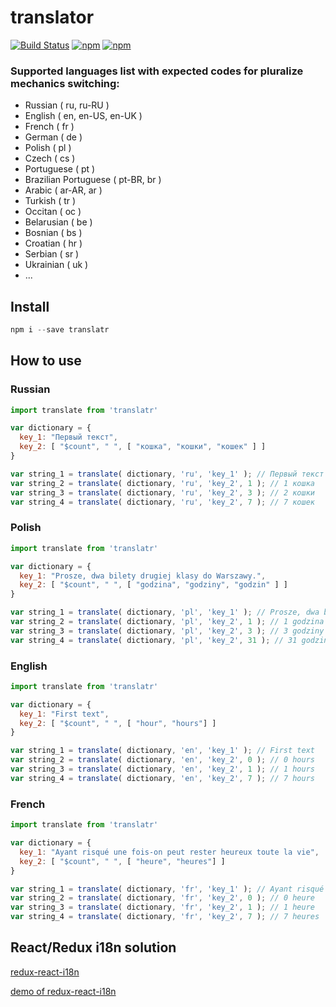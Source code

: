 # translator
[![Build Status](https://travis-ci.org/derzunov/translator.svg?branch=master)](https://travis-ci.org/derzunov/translator)
[![npm](https://img.shields.io/npm/dt/translatr.svg)](https://www.npmjs.com/package/translatr)
[![npm](https://img.shields.io/npm/v/translatr.svg)](https://www.npmjs.com/package/translatr)


### Supported languages list with expected codes for pluralize mechanics switching:

- Russian ( ru, ru-RU )
- English ( en, en-US, en-UK )
- French ( fr )
- German ( de )
- Polish ( pl )
- Czech ( cs )
- Portuguese ( pt )
- Brazilian Portuguese ( pt-BR, br )
- Arabic ( ar-AR, ar )
- Turkish ( tr )
- Occitan ( oc )
- Belarusian ( be )
- Bosnian ( bs )
- Croatian ( hr )
- Serbian ( sr )
- Ukrainian ( uk )
- ...

## Install

```javascript
npm i --save translatr
```
## How to use

### Russian
```javascript
import translate from 'translatr'

var dictionary = {
  key_1: "Первый текст",
  key_2: [ "$count", " ", [ "кошка", "кошки", "кошек" ] ]
}

var string_1 = translate( dictionary, 'ru', 'key_1' ); // Первый текст
var string_2 = translate( dictionary, 'ru', 'key_2', 1 ); // 1 кошка
var string_3 = translate( dictionary, 'ru', 'key_2', 3 ); // 2 кошки
var string_4 = translate( dictionary, 'ru', 'key_2', 7 ); // 7 кошек
```

### Polish

```javascript
import translate from 'translatr'

var dictionary = {
  key_1: "Prosze, dwa bilety drugiej klasy do Warszawy.",
  key_2: [ "$count", " ", [ "godzina", "godziny", "godzin" ] ]
}

var string_1 = translate( dictionary, 'pl', 'key_1' ); // Prosze, dwa bilety drugiej klasy do Warszawy.
var string_2 = translate( dictionary, 'pl', 'key_2', 1 ); // 1 godzina
var string_3 = translate( dictionary, 'pl', 'key_2', 3 ); // 3 godziny
var string_4 = translate( dictionary, 'pl', 'key_2', 31 ); // 31 godzin
```

### English

```javascript
import translate from 'translatr'

var dictionary = {
  key_1: "First text",
  key_2: [ "$count", " ", [ "hour", "hours"] ]
}

var string_1 = translate( dictionary, 'en', 'key_1' ); // First text
var string_2 = translate( dictionary, 'en', 'key_2', 0 ); // 0 hours
var string_3 = translate( dictionary, 'en', 'key_2', 1 ); // 1 hours
var string_4 = translate( dictionary, 'en', 'key_2', 7 ); // 7 hours
```

### French

```javascript
import translate from 'translatr'

var dictionary = {
  key_1: "Ayant risqué une fois-on peut rester heureux toute la vie",
  key_2: [ "$count", " ", [ "heure", "heures"] ]
}

var string_1 = translate( dictionary, 'fr', 'key_1' ); // Ayant risqué une fois-on peut rester heureux toute la vie
var string_2 = translate( dictionary, 'fr', 'key_2', 0 ); // 0 heure
var string_3 = translate( dictionary, 'fr', 'key_2', 1 ); // 1 heure
var string_4 = translate( dictionary, 'fr', 'key_2', 7 ); // 7 heures
```

## React/Redux i18n solution

[redux-react-i18n](https://github.com/derzunov/redux-react-i18n)

[demo of redux-react-i18n](https://derzunov.github.io/redux-react-i18n/)

